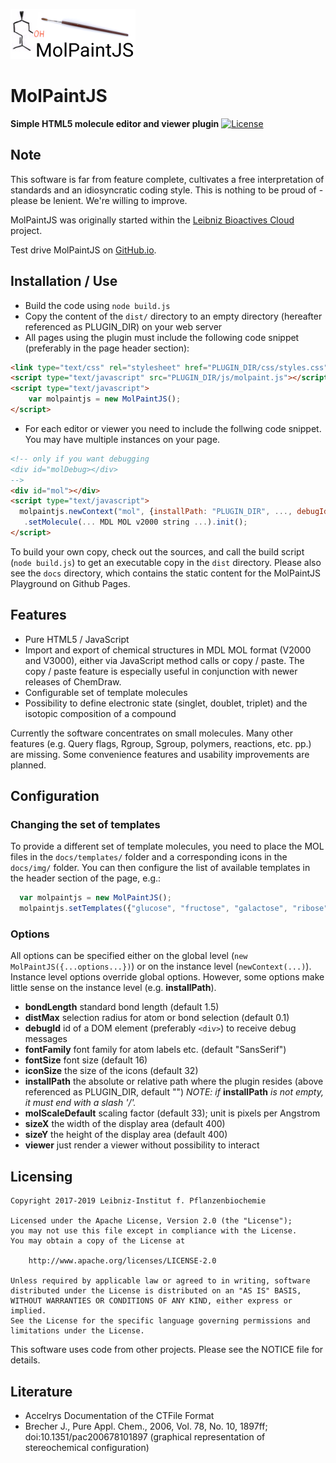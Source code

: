 ![Logo](docs/img/molpaintjs.png?raw=true)

# MolPaintJS
**Simple HTML5 molecule editor and viewer plugin**
[![License](https://img.shields.io/badge/License-Apache%202.0-blue.svg)](https://opensource.org/licenses/Apache-2.0)

## Note
This software is far from feature complete, cultivates a free interpretation of standards and an idiosyncratic coding style. This is nothing to be proud of - please be lenient. We're willing to improve.

MolPaintJS was originally started within the [Leibniz Bioactives Cloud](https://www.leibniz-wirkstoffe.de/projects/lbac_project/) project.

Test drive MolPaintJS on [GitHub.io](https://ipb-halle.github.io/MolPaintJS).

## Installation / Use
* Build the code using `node build.js`
* Copy the content of the `dist/` directory to an empty directory (hereafter referenced as PLUGIN_DIR) on your web server
* All pages using the plugin must include the following code snippet (preferably in the page header section): 

```html
<link type="text/css" rel="stylesheet" href="PLUGIN_DIR/css/styles.css"/>
<script type="text/javascript" src="PLUGIN_DIR/js/molpaint.js"></script>
<script type="text/javascript">
    var molpaintjs = new MolPaintJS();
</script>
```

* For each editor or viewer you need to include the follwing code snippet. You may have multiple instances on your page.

```html
<!-- only if you want debugging 
<div id="molDebug></div> 
-->
<div id="mol"></div>
<script type="text/javascript">
  molpaintjs.newContext("mol", {installPath: "PLUGIN_DIR", ..., debugId: "molDebug"})
   .setMolecule(... MDL MOL v2000 string ...).init();
</script>
```
 
To build your own copy, check out the sources, and call the build script (`node build.js`) to get an executable copy in the `dist` directory. Please also see the `docs` directory, which contains the static content for the MolPaintJS Playground on Github Pages.


## Features
* Pure HTML5 / JavaScript
* Import and export of chemical structures in MDL MOL format (V2000 and V3000), either via JavaScript method calls or copy / paste. The copy / paste feature is especially useful in conjunction with newer releases of ChemDraw.
* Configurable set of template molecules
* Possibility to define electronic state (singlet, doublet, triplet) and the isotopic composition of a compound

Currently the software concentrates on small molecules. Many other features (e.g. Query flags, Rgroup, Sgroup, polymers, reactions, etc. pp.) are missing. Some convenience features and usability improvements are planned.

## Configuration
### Changing the set of templates
To provide a different set of template molecules, you need to place the MOL files in the `docs/templates/` folder and a corresponding icons in the `docs/img/` folder. You can then configure the list of available templates in the header section of the page, e.g.:
```javascript
  var molpaintjs = new MolPaintJS();
  molpaintjs.setTemplates({"glucose", "fructose", "galactose", "ribose"});
```
### Options
All options can be specified either on the global level (`new MolPaintJS({...options...})`) or on the instance level (`newContext(...)`). Instance level options override global options. However, some options make little sense on the instance level (e.g. **installPath**).

* **bondLength** standard bond length (default 1.5)
* **distMax** selection radius for atom or bond selection (default 0.1)
* **debugId** id of a DOM element (preferably `<div>`) to receive debug messages
* **fontFamily** font family for atom labels etc. (default "SansSerif")
* **fontSize** font size (default 16)
* **iconSize** the size of the icons (default 32)
* **installPath** the absolute or relative path where the plugin resides (above referenced as PLUGIN_DIR, default "") *NOTE: if* **installPath** *is not empty, it must end with a slash '/'.*
* **molScaleDefault** scaling factor (default 33); unit is pixels per Angstrom
* **sizeX** the width of the display area (default 400)
* **sizeY** the height of the display area (default 400)
* **viewer** just render a viewer without possibility to interact


## Licensing
    Copyright 2017-2019 Leibniz-Institut f. Pflanzenbiochemie 
     
    Licensed under the Apache License, Version 2.0 (the "License");
    you may not use this file except in compliance with the License.
    You may obtain a copy of the License at
    
        http://www.apache.org/licenses/LICENSE-2.0
    
    Unless required by applicable law or agreed to in writing, software
    distributed under the License is distributed on an "AS IS" BASIS,
    WITHOUT WARRANTIES OR CONDITIONS OF ANY KIND, either express or implied.
    See the License for the specific language governing permissions and
    limitations under the License.

This software uses code from other projects. Please see the NOTICE file for details.

## Literature
* Accelrys Documentation of the CTFile Format
* Brecher J., Pure Appl. Chem., 2006, Vol. 78, No. 10, 1897ff; doi:10.1351/pac200678101897 (graphical representation of stereochemical configuration)

